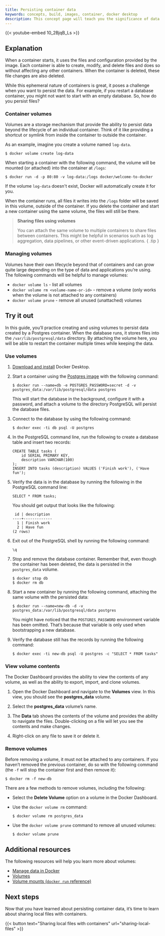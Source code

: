 ```yaml
---
title: Persisting container data
keywords: concepts, build, images, container, docker desktop
description: This concept page will teach you the significance of data persistence in Docker
---
```


{{< youtube-embed 10_2BjqB_Ls >}}

## Explanation

When a container starts, it uses the files and configuration provided by the image. Each container is able to create, modify, and delete files and does so without affecting any other containers. When the container is deleted, these file changes are also deleted.

While this ephemeral nature of containers is great, it poses a challenge when you want to persist the data. For example, if you restart a database container, you might not want to start with an empty database. So, how do you persist files?

### Container volumes

Volumes are a storage mechanism that provide the ability to persist data beyond the lifecycle of an individual container. Think of it like providing a shortcut or symlink from inside the container to outside the container. 

As an example, imagine you create a volume named `log-data`. 

```console
$ docker volume create log-data
```

When starting a container with the following command, the volume will be mounted (or attached) into the container at `/logs`:

```console
$ docker run -d -p 80:80 -v log-data:/logs docker/welcome-to-docker
```

If the volume `log-data` doesn't exist, Docker will automatically create it for you. 

When the container runs, all files it writes into the `/logs` folder will be saved in this volume, outside of the container. If you delete the container and start a new container using the same volume, the files will still be there.

> **Sharing files using volumes**
>
> You can attach the same volume to multiple containers to share files between containers. This might be helpful in scenarios such as log aggregation, data pipelines, or other event-driven applications.
{ .tip }


### Managing volumes

Volumes have their own lifecycle beyond that of containers and can grow quite large depending on the type of data and applications you’re using. The following commands will be helpful to manage volumes:

- `docker volume ls` - list all volumes
- `docker volume rm <volume-name-or-id>` - remove a volume (only works when the volume is not attached to any containers)
- `docker volume prune` - remove all unused (unattached) volumes



## Try it out

In this guide, you’ll practice creating and using volumes to persist data created by a Postgres container. When the database runs, it stores files into the `/var/lib/postgresql/data` directory. By attaching the volume here, you will be able to restart the container multiple times while keeping the data.

### Use volumes

1. [Download and install](/get-docker/) Docker Desktop.

2. Start a container using the [Postgres image](https://hub.docker.com/_/postgres) with the following command:

    ```console
    $ docker run --name=db -e POSTGRES_PASSWORD=secret -d -v postgres_data:/var/lib/postgresql/data postgres
    ```

    This will start the database in the background, configure it with a password, and attach a volume to the directory PostgreSQL will persist the database files.

3. Connect to the database by using the following command:

    ```console
    $ docker exec -ti db psql -U postgres
    ```

4. In the PostgreSQL command line, run the following to create a database table and insert two records:

    ```text
    CREATE TABLE tasks (
        id SERIAL PRIMARY KEY,
        description VARCHAR(100)
    );
    INSERT INTO tasks (description) VALUES ('Finish work'), ('Have fun');
    ```

5. Verify the data is in the database by running the following in the PostgreSQL command line:

    ```text
    SELECT * FROM tasks;
    ```

    You should get output that looks like the following:

    ```text
     id | description
    ----+-------------
      1 | Finish work
      2 | Have fun
    (2 rows)
    ```

6. Exit out of the PostgreSQL shell by running the following command:

    ```console
    \q
    ```

7. Stop and remove the database container. Remember that, even though the container has been deleted, the data is persisted in the `postgres_data` volume.

    ```console
    $ docker stop db
    $ docker rm db
    ```

8. Start a new container by running the following command, attaching the same volume with the persisted data:

    ```console
    $ docker run --name=new-db -d -v postgres_data:/var/lib/postgresql/data postgres 
    ```

    You might have noticed that the `POSTGRES_PASSWORD` environment variable has been omitted. That’s because that variable is only used when bootstrapping a new database.

9. Verify the database still has the records by running the following command:

    ```console
    $ docker exec -ti new-db psql -U postgres -c "SELECT * FROM tasks"
    ```

### View volume contents

The Docker Dashboard provides the ability to view the contents of any volume, as well as the ability to export, import, and clone volumes.

1. Open the Docker Dashboard and navigate to the **Volumes** view. In this view, you should see the **postgres_data** volume.

2. Select the **postgres_data** volume’s name.

3. The **Data** tab shows the contents of the volume and provides the ability to navigate the files. Double-clicking on a file will let you see the contents and make changes.

4. Right-click on any file to save it or delete it.


### Remove volumes

Before removing a volume, it must not be attached to any containers. If you haven’t removed the previous container, do so with the following command (the `-f` will stop the container first and then remove it):

```console
$ docker rm -f new-db
```

There are a few methods to remove volumes, including the following:

- Select the **Delete Volume** option on a volume in the Docker Dashboard.
- Use the `docker volume rm` command:

    ```console
    $ docker volume rm postgres_data
    ```
- Use the `docker volume prune` command to remove all unused volumes:

    ```console
    $ docker volume prune
    ```


## Additional resources

The following resources will help you learn more about volumes:

- [Manage data in Docker](/storage)
- [Volumes](/storage/volumes)
- [Volume mounts (`docker run` reference)](/engine/reference/run/#volume-mounts)


## Next steps

Now that you have learned about persisting container data, it’s time to learn about sharing local files with containers.

{{< button text="Sharing local files with containers" url="sharing-local-files" >}}


